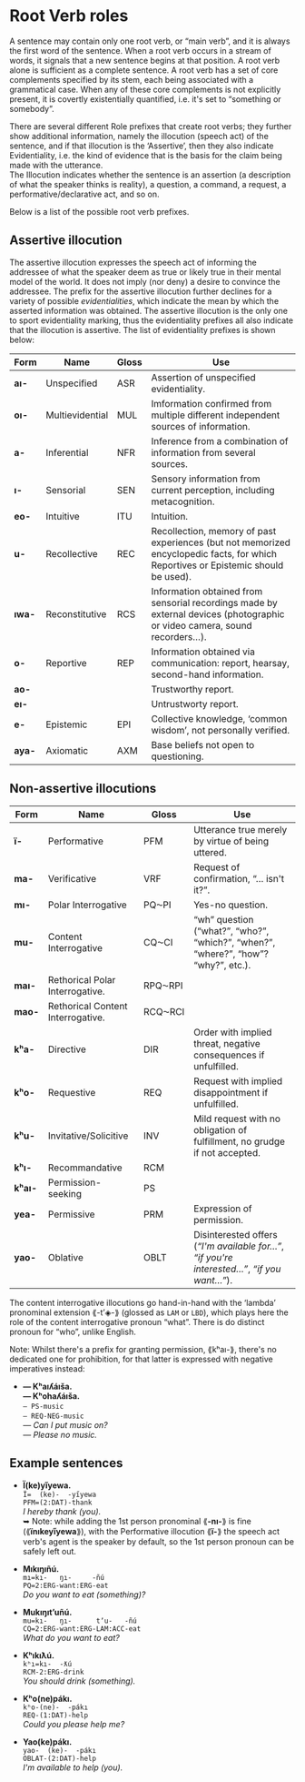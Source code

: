 # Root Verb roles
A sentence may contain only one root verb, or “main verb”, and it is always the first word of the sentence. When a root verb occurs in a stream of words, it signals that a new sentence begins at that position.
A root verb alone is sufficient as a complete sentence. A root verb has a set of core complements specified by its stem, each being associated with a grammatical case. When any of these core complements is not explicitly present, it is covertly existentially quantified, i.e. it's set to “something or somebody”.  
  
There are several different Role prefixes that create root verbs; they further show additional information, namely the illocution (speech act) of the sentence, and if that illocution is the ‘Assertive’, then they also indicate Evidentiality, i.e. the kind of evidence that is the basis for the claim being made with the utterance.  
The Illocution indicates whether the sentence is an assertion (a description of what the speaker thinks is reality), a question, a command, a request, a performative/declarative act, and so on.  
  
Below is a list of the possible root verb prefixes. 
  
## Assertive illocution
The assertive illocution expresses the speech act of informing the addressee of what the speaker deem as true or likely true in their mental model of the world. It does not imply (nor deny) a desire to convince the addressee.
The prefix for the assertive illocution further declines for a variety of possible *evidentialities*, which indicate the mean by which the asserted information was obtained. The assertive illocution is the only one to sport evidentiality marking, thus the evidentiality prefixes all also indicate that the illocution is assertive. The list of evidentiality prefixes is shown below:

| Form | Name | Gloss | Use |
|------|------|-------|-----|
| **aı-** | Unspecified | ASR | Assertion of unspecified evidentiality. |
| **oı-** | Multievidential | MUL | Imformation confirmed from multiple different independent sources of information. |
| **a-** | Inferential | NFR | Inference from a combination of information from several sources. |
| **ı-** | Sensorial | SEN | Sensory information from current perception, including metacognition. |
| **eo-** | Intuitive | ITU | Intuition. |
| **u-** | Recollective | REC | Recollection, memory of past experiences (but not memorized encyclopedic facts, for which Reportives or Epistemic should be used). |
| **ıwa-** | Reconstitutive | RCS | Information obtained from sensorial recordings made by external devices (photographic or video camera, sound recorders…). |
| **o-** | Reportive | REP | Information obtained via communication: report, hearsay, second-hand information. |
| **ao-** | | | Trustworthy report. |
| **eı-** | | | Untrustworty report. |
| **e-** | Epistemic | EPI | Collective knowledge, ‘common wisdom’, not personally verified. |
| **aya-** | Axiomatic | AXM | Base beliefs not open to questioning. |
  
## Non-assertive illocutions
| Form | Name | Gloss | Use |
|------|------|-------|-----|
| **ï-** | Performative | PFM | Utterance true merely by virtue of being uttered. |
| **ma-** | Verificative | VRF | Request of confirmation, “… isn't it?”. | 
| **mı-** | Polar Interrogative | PQ⁓PI | Yes-no question. |
| **mu-** | Content Interrogative | CQ⁓CI | “wh” question (“what?”, “who?”, “which?”, “when?”, “where?”, “how”? “why?”, etc.). |
| **maı-** | Rethorical Polar Interrogative. | RPQ⁓RPI | |
| **mao-** | Rethorical Content Interrogative. | RCQ⁓RCI | |
| **kʰa-** | Directive | DIR | Order with implied threat, negative consequences if unfulfilled. |
| **kʰo-** | Requestive | REQ | Request with implied disappointment if unfulfilled. |
| **kʰu-** | Invitative/Solicitive | INV | Mild request with no obligation of fulfillment, no grudge if not accepted. |
| **kʰı-** | Recommandative | RCM | |
| **kʰaı-** | Permission-seeking | PS | |  
| **yea-** | Permissive | PRM | Expression of permission. |
| **yao-** | Oblative | OBLT | Disinterested offers (*“I'm available for…”*, *“if you're interested…”*, *“if you want…”*). |


The content interrogative illocutions go hand-in-hand with the ‘lambda’ pronominal extension ⟪-tʼ◈-⟫ (glossed as `LAM` or `LBD`), which plays here the role of the content interrogative pronoun “what”. There is do distinct pronoun for “who”, unlike English.

Note: Whilst there's a prefix for granting permission, ⟪kʰaı-⟫, there's no dedicated one for prohibition, for that latter is expressed with negative imperatives instead:

* **— Kʰaıʎáıša.  
    — Kʰohaʎáıša.**  
    `— PS-music`  
    `— REQ-NEG-music`  
    *— Can I put music on?  
     — Please no music.*
 
## Example sentences
* **Ï(ke)yı̋yewa.**  
  `Ï=  (ke)-  -yı̋yewa`  
  `PFM=(2:DAT)-thank`  
  *I hereby thank (you).*  
  ➥ Note: while adding the 1st person pronominal ⟪**-nı-**⟫ is fine (⟪**ïnıkeyı̋yewa**⟫), with the Performative illocution ⟪**ï-**⟫ the speech act verb's agent is the speaker by default, so the 1st person pronoun can be safely left out.
  
* **Mıkıŋıñú.**  
  `mı=kı-   ŋı-     -ñú`  
  `PQ=2:ERG-want:ERG-eat`  
  *Do you want to eat (something)?*
  
* **Mukıŋıtʼuñú.**  
  `mu=kı-   ŋı-      tʼu-   -ñú`  
  `CQ=2:ERG-want:ERG-LAM:ACC-eat`  
  *What do you want to eat?*
  
* **Kʰıkıƛú.**  
  `kʰı=kı-  -ƛú`  
  `RCM-2:ERG-drink`  
  *You should drink (something).*
  
* **Kʰo(ne)pákı.**  
  `kʰo-(ne)-  -pákı`  
  `REQ-(1:DAT)-help`  
  *Could you please help me?*
  
* **Yao(ke)pákı.**  
  `yao-  (ke)-  -pákı`  
  `OBLAT-(2:DAT)-help`  
  *I'm available to help (you).*

